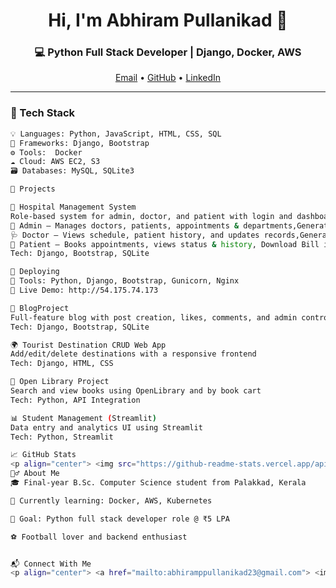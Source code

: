 <h1 align="center">Hi, I'm Abhiram Pullanikad 👋</h1>
<h3 align="center">💻 Python Full Stack Developer | Django, Docker, AWS</h3>

<p align="center">
  <a href="mailto:abhiramppullanikad23@gmail.com">Email</a> •
  <a href="https://github.com/Abhirampullanikad](https://github.com/Abhirampullanikad">GitHub</a> •
  <a href="www.linkedin.com/in/abhiram-p-29369b314">LinkedIn</a>
</p>

---

### 🚀 Tech Stack

```bash
💡 Languages: Python, JavaScript, HTML, CSS, SQL
🧰 Frameworks: Django, Bootstrap
⚙️ Tools:  Docker
☁️ Cloud: AWS EC2, S3 
🗃️ Databases: MySQL, SQLite3

🧠 Projects

🏥 Hospital Management System
Role-based system for admin, doctor, and patient with login and dashboards
👑 Admin – Manages doctors, patients, appointments & departments,Generate Bill
🩺 Doctor – Views schedule, patient history, and updates records,Generate prescription
👤 Patient – Books appointments, views status & history, Download Bill in PDF format, Pay bill, Download prescription
Tech: Django, Bootstrap, SQLite

🚀 Deploying
🔹 Tools: Python, Django, Bootstrap, Gunicorn, Nginx
🔗 Live Demo: http://54.175.74.173

📝 BlogProject
Full-feature blog with post creation, likes, comments, and admin control
Tech: Django, Bootstrap, SQLite

🌍 Tourist Destination CRUD Web App
Add/edit/delete destinations with a responsive frontend
Tech: Django, HTML, CSS

📖 Open Library Project
Search and view books using OpenLibrary and by book cart
Tech: Python, API Integration

📊 Student Management (Streamlit)
Data entry and analytics UI using Streamlit
Tech: Python, Streamlit

📈 GitHub Stats
<p align="center"> <img src="https://github-readme-stats.vercel.app/api?username=Abhirampullanikad&show_icons=true&theme=radical" width="47%" /> <img src="https://github-readme-streak-stats.herokuapp.com/?user=Abhirampullanikad&theme=radical" width="47%" /> </p>
🙋‍♂️ About Me
🎓 Final-year B.Sc. Computer Science student from Palakkad, Kerala

🌱 Currently learning: Docker, AWS, Kubernetes

💼 Goal: Python full stack developer role @ ₹5 LPA

⚽ Football lover and backend enthusiast


📬 Connect With Me
<p align="center"> <a href="mailto:abhiramppullanikad23@gmail.com"> <img src="https://img.shields.io/badge/Gmail-D14836?style=for-the-badge&logo=gmail&logoColor=white" /> </a> <a href="https://github.com/Abhirampullanikad"> <img src="https://img.shields.io/badge/GitHub-000?style=for-the-badge&logo=github&logoColor=white" /> </a> <a href="https://www.linkedin.com/in/abhiram-p-29369b314"> <img src="https://img.shields.io/badge/LinkedIn-0077B5?style=for-the-badge&logo=linkedin&logoColor=white" /> </a> </p> ```
